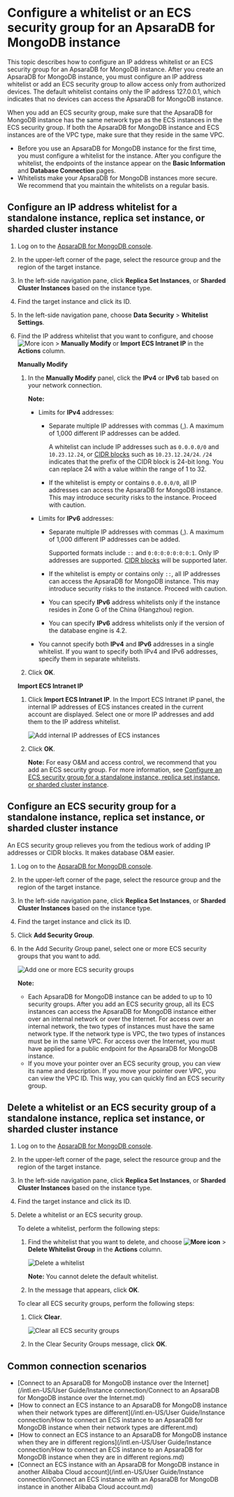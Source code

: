 # Configure a whitelist or an ECS security group for an ApsaraDB for MongoDB instance

This topic describes how to configure an IP address whitelist or an ECS security group for an ApsaraDB for MongoDB instance. After you create an ApsaraDB for MongoDB instance, you must configure an IP address whitelist or add an ECS security group to allow access only from authorized devices. The default whitelist contains only the IP address 127.0.0.1, which indicates that no devices can access the ApsaraDB for MongoDB instance.

When you add an ECS security group, make sure that the ApsaraDB for MongoDB instance has the same network type as the ECS instances in the ECS security group. If both the ApsaraDB for MongoDB instance and ECS instances are of the VPC type, make sure that they reside in the same VPC.

-   Before you use an ApsaraDB for MongoDB instance for the first time, you must configure a whitelist for the instance. After you configure the whitelist, the endpoints of the instance appear on the **Basic Information** and **Database Connection** pages.
-   Whitelists make your ApsaraDB for MongoDB instances more secure. We recommend that you maintain the whitelists on a regular basis.

## Configure an IP address whitelist for a standalone instance, replica set instance, or sharded cluster instance

1.  Log on to the [ApsaraDB for MongoDB console](https://mongodb.console.aliyun.com/).

2.  In the upper-left corner of the page, select the resource group and the region of the target instance.

3.  In the left-side navigation pane, click **Replica Set Instances**, or **Sharded Cluster Instances** based on the instance type.

4.  Find the target instance and click its ID.

5.  In the left-side navigation pane, choose **Data Security** \> **Whitelist Settings**.

6.  Find the IP address whitelist that you want to configure, and choose ![More icon](https://static-aliyun-doc.oss-accelerate.aliyuncs.com/assets/img/en-US/7023797951/p13206.png) \> **Manually Modify** or **Import ECS Intranet IP** in the **Actions** column.

    **Manually Modify**

    1.  In the **Manually Modify** panel, click the **IPv4** or **IPv6** tab based on your network connection.

        **Note:**

        -   Limits for **IPv4** addresses:
            -   Separate multiple IP addresses with commas \(,\). A maximum of 1,000 different IP addresses can be added.

                A whitelist can include IP addresses such as `0.0.0.0/0` and `10.23.12.24`, or [CIDR blocks](~~54484~~) such as `10.23.12.24/24`. `/24` indicates that the prefix of the CIDR block is 24-bit long. You can replace 24 with a value within the range of 1 to 32.

            -   If the whitelist is empty or contains `0.0.0.0/0`, all IP addresses can access the ApsaraDB for MongoDB instance. This may introduce security risks to the instance. Proceed with caution.
        -   Limits for **IPv6** addresses:
            -   Separate multiple IP addresses with commas \(,\). A maximum of 1,000 different IP addresses can be added.

                Supported formats include `::` and `0:0:0:0:0:0:0:1`. Only IP addresses are supported. [CIDR blocks](~~54484~~) will be supported later.

            -   If the whitelist is empty or contains only `::`, all IP addresses can access the ApsaraDB for MongoDB instance. This may introduce security risks to the instance. Proceed with caution.
            -   You can specify **IPv6** address whitelists only if the instance resides in Zone G of the China \(Hangzhou\) region.
            -   You can specify **IPv6** address whitelists only if the version of the database engine is 4.2.
        -   You cannot specify both **IPv4** and **IPv6** addresses in a single whitelist. If you want to specify both IPv4 and IPv6 addresses, specify them in separate whitelists.
    2.  Click **OK**.

    **Import ECS Intranet IP**

    1.  Click **Import ECS Intranet IP**. In the Import ECS Intranet IP panel, the internal IP addresses of ECS instances created in the current account are displayed. Select one or more IP addresses and add them to the IP address whitelist.

        ![Add internal IP addresses of ECS instances](https://static-aliyun-doc.oss-accelerate.aliyuncs.com/assets/img/en-US/8023797951/p13209.png)

    2.  Click **OK**.

        **Note:** For easy O&M and access control, we recommend that you add an ECS security group. For more information, see [Configure an ECS security group for a standalone instance, replica set instance, or sharded cluster instance](#section_fwu_oit_4dc).


## Configure an ECS security group for a standalone instance, replica set instance, or sharded cluster instance

An ECS security group relieves you from the tedious work of adding IP addresses or CIDR blocks. It makes database O&M easier.

1.  Log on to the [ApsaraDB for MongoDB console](https://mongodb.console.aliyun.com/).

2.  In the upper-left corner of the page, select the resource group and the region of the target instance.

3.  In the left-side navigation pane, click **Replica Set Instances**, or **Sharded Cluster Instances** based on the instance type.

4.  Find the target instance and click its ID.

5.  Click **Add Security Group**.

6.  In the Add Security Group panel, select one or more ECS security groups that you want to add.

    ![Add one or more ECS security groups](https://static-aliyun-doc.oss-accelerate.aliyuncs.com/assets/img/en-US/4027562061/p70088.png)

    **Note:**

    -   Each ApsaraDB for MongoDB instance can be added to up to 10 security groups. After you add an ECS security group, all its ECS instances can access the ApsaraDB for MongoDB instance either over an internal network or over the Internet. For access over an internal network, the two types of instances must have the same network type. If the network type is VPC, the two types of instances must be in the same VPC. For access over the Internet, you must have applied for a public endpoint for the ApsaraDB for MongoDB instance.
    -   If you move your pointer over an ECS security group, you can view its name and description. If you move your pointer over VPC, you can view the VPC ID. This way, you can quickly find an ECS security group.

## Delete a whitelist or an ECS security group of a standalone instance, replica set instance, or sharded cluster instance

1.  Log on to the [ApsaraDB for MongoDB console](https://mongodb.console.aliyun.com/).

2.  In the upper-left corner of the page, select the resource group and the region of the target instance.

3.  In the left-side navigation pane, click **Replica Set Instances**, or **Sharded Cluster Instances** based on the instance type.

4.  Find the target instance and click its ID.

5.  Delete a whitelist or an ECS security group.

    To delete a whitelist, perform the following steps:

    1.  Find the whitelist that you want to delete, and choose **![More icon](https://static-aliyun-doc.oss-accelerate.aliyuncs.com/assets/img/en-US/9545298951/p13851.png)** \> **Delete Whitelist Group** in the **Actions** column.

        ![Delete a whitelist](https://static-aliyun-doc.oss-accelerate.aliyuncs.com/assets/img/en-US/5027562061/p67412.png)

        **Note:** You cannot delete the default whitelist.

    2.  In the message that appears, click **OK**.

    To clear all ECS security groups, perform the following steps:

    1.  Click **Clear**.

        ![Clear all ECS security groups](https://static-aliyun-doc.oss-accelerate.aliyuncs.com/assets/img/en-US/6145298951/p70152.png)

    2.  In the Clear Security Groups message, click **OK**.


## Common connection scenarios

-   [Connect to an ApsaraDB for MongoDB instance over the Internet](/intl.en-US/User Guide/Instance connection/Connect to an ApsaraDB for MongoDB instance over the Internet.md)
-   [How to connect an ECS instance to an ApsaraDB for MongoDB instance when their network types are different](/intl.en-US/User Guide/Instance connection/How to connect an ECS instance to an ApsaraDB for MongoDB instance when their network types are different.md)
-   [How to connect an ECS instance to an ApsaraDB for MongoDB instance when they are in different regions](/intl.en-US/User Guide/Instance connection/How to connect an ECS instance to an ApsaraDB for MongoDB instance when they are in
         different regions.md)
-   [Connect an ECS instance with an ApsaraDB for MongoDB instance in another Alibaba Cloud account](/intl.en-US/User Guide/Instance connection/Connect an ECS instance with an ApsaraDB for MongoDB instance in another Alibaba Cloud
         account.md)

